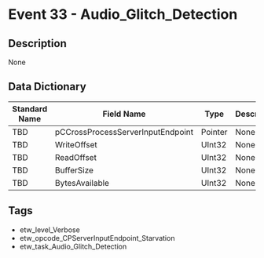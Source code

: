 # Event 33 - Audio_Glitch_Detection

## Description
None

## Data Dictionary
|Standard Name|Field Name|Type|Description|Sample Value|
|---|---|---|---|---|
|TBD|pCCrossProcessServerInputEndpoint|Pointer|None|`None`|
|TBD|WriteOffset|UInt32|None|`None`|
|TBD|ReadOffset|UInt32|None|`None`|
|TBD|BufferSize|UInt32|None|`None`|
|TBD|BytesAvailable|UInt32|None|`None`|

## Tags
* etw_level_Verbose
* etw_opcode_CPServerInputEndpoint_Starvation
* etw_task_Audio_Glitch_Detection